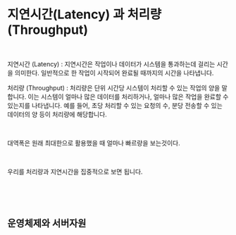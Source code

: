 # 지연시간(Latency) 과 처리량 (Throughput)



<figure><img src="../../.gitbook/assets/스크린샷 2024-03-01 오전 12.41.33.png" alt=""><figcaption></figcaption></figure>

지연시간 (Latency) : 지연시간은 작업이나 데이터가 시스템을 통과하는데 걸리는 시간을 의미한다. 일반적으로 한 작업이 시작되어 완료될 때까지의 시간을 나타냅니다.

처리량 (Throughput) : 처리량은 단위 시간당 시스템이 처리할 수 있는 작업의 양을 말합니다. 이는 시스템이 얼마나 많은 데이터를 처리하거나, 얼마나 많은 작업을 완료할 수 있는지를 나타냅니다. 예를 들어, 초당 처리할 수 있는 요청의 수, 분당 전송할 수 있는 데이터의 양 등이 처리량에 해당합니다.



<figure><img src="../../.gitbook/assets/스크린샷 2024-03-01 오전 12.42.41.png" alt=""><figcaption></figcaption></figure>

대역폭은 원래 최대한으로 활용했을 때 얼마나 빠르량을 보는것이다.



<figure><img src="../../.gitbook/assets/스크린샷 2024-03-01 오전 12.45.28.png" alt=""><figcaption></figcaption></figure>

우리를 처리량과 지연시간을 집중적으로 보면 됩니다.



<figure><img src="../../.gitbook/assets/스크린샷 2024-03-01 오전 12.46.10.png" alt=""><figcaption></figcaption></figure>



<figure><img src="../../.gitbook/assets/스크린샷 2024-03-01 오전 12.47.51.png" alt=""><figcaption></figcaption></figure>

## 운영체제와 서버자원



<figure><img src="../../.gitbook/assets/스크린샷 2024-03-01 오전 9.36.00.png" alt=""><figcaption></figcaption></figure>

<figure><img src="../../.gitbook/assets/스크린샷 2024-03-01 오전 9.37.10.png" alt=""><figcaption></figcaption></figure>



<figure><img src="../../.gitbook/assets/스크린샷 2024-03-01 오전 9.42.08.png" alt=""><figcaption></figcaption></figure>



